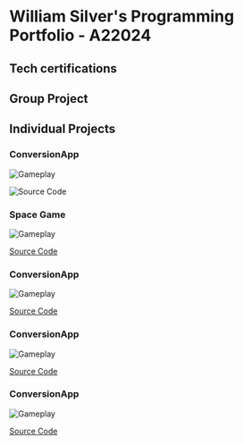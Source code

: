 # William Silver's Programming Portfolio - A22024
## Tech certifications

## Group Project

## Individual Projects

### ConversionApp
![Gameplay](https://github.com/william-Silver-droid/programming-portfolio/assets/107883193/6e9b60c5-dcfb-4ada-844c-7e7a1b575a27)

![Source Code]()

### Space Game
![Gameplay](<img width="500" alt="Screenshot 2024-02-02 at 11 06 06 AM" src="https://github.com/william-Silver-droid/programming-portfolio/assets/107883193/fb9563d7-bcdd-4aec-9966-52c5c395c56f">)

[Source Code](SpaceGame)

### ConversionApp
![Gameplay](https://github.com/william-Silver-droid/programming-portfolio/assets/107883193/6e9b60c5-dcfb-4ada-844c-7e7a1b575a27)

[Source Code]()

### ConversionApp
![Gameplay](https://github.com/william-Silver-droid/programming-portfolio/assets/107883193/6e9b60c5-dcfb-4ada-844c-7e7a1b575a27)

[Source Code]()

### ConversionApp
![Gameplay](https://github.com/william-Silver-droid/programming-portfolio/assets/107883193/6e9b60c5-dcfb-4ada-844c-7e7a1b575a27)

[Source Code]()

